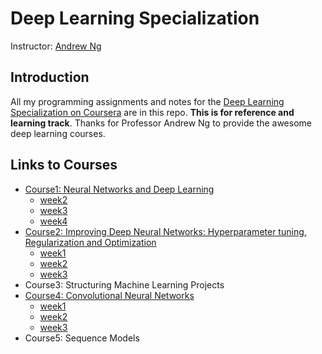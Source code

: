 # Deep Learning Specialization
Instructor: [Andrew Ng](http://www.andrewng.org/)

## Introduction

All my programming assignments and notes for the [Deep Learning Specialization on Coursera](https://www.coursera.org/specializations/deep-learning) are in this repo. **This is for reference and learning track**. Thanks for Professor Andrew Ng to provide the awesome deep learning courses. 

## Links to Courses

- [Course1: Neural Networks and Deep Learning](https://github.com/zyunsg/deep-learning/tree/master/course1)
  - [week2](https://github.com/zyunsg/deep-learning/tree/master/course1/week2)
  - [week3](https://github.com/zyunsg/deep-learning/tree/master/course1/week3)
  - [week4](https://github.com/zyunsg/deep-learning/tree/master/course1/week4)
- [Course2: Improving Deep Neural Networks: Hyperparameter tuning, Regularization and Optimization](https://github.com/zyunsg/deep-learning/tree/master/course2)
  - [week1](https://github.com/zyunsg/deep-learning/tree/master/course2/week1)
  - [week2](https://github.com/zyunsg/deep-learning/tree/master/course2/week2)
  - [week3](https://github.com/zyunsg/deep-learning/tree/master/course2/week3)
- Course3: Structuring Machine Learning Projects
- [Course4: Convolutional Neural Networks](https://github.com/zyunsg/deep-learning/tree/master/course4)
  - [week1](https://github.com/zyunsg/deep-learning/tree/master/course4/week1)
  - [week2](https://github.com/zyunsg/deep-learning/tree/master/course4/week2)
  - [week3](https://github.com/zyunsg/deep-learning/tree/master/course4/week3)
- Course5: Sequence Models

